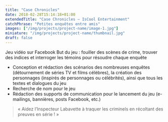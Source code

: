 ```yaml
---
title: "Case Chronicles"
date: 2018-02-28T15:14:18+01:00
extendedTitle: "Case Chronicles – IsCool Entertainment"
catchPhrase: "Petites enquêtes entre amis"
images: ["/img/projects/project-name/image-1.jpg"]
miniature: "/img/projects/project-name/thumbnail.jpg"
draft: false
---
```


Jeu vidéo sur Facebook
But du jeu : fouiller des scènes de crime, trouver des indices et interroger les témoins
pour résoudre chaque enquête

- Conception et rédaction des scénarios des nombreuses enquêtes (détournement de séries TV et films célèbres), la création des personnages (inspirés de personnages ou célébrités), ainsi que tous les textes et dialogues du jeu
- Recherche de nom pour le jeu
- Rédaction des supports de communication pour le lancement du jeu (e-mailings, bannières, posts Facebook, etc.)

> « Aidez l’Inspecteur Labavette à traquer les criminels en récoltant des preuves en
série ! »
